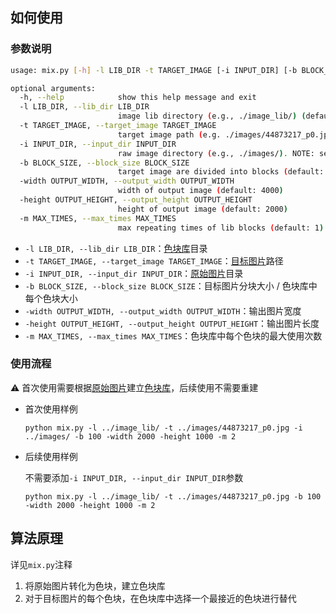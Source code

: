 ## 如何使用

### 参数说明

```bash
usage: mix.py [-h] -l LIB_DIR -t TARGET_IMAGE [-i INPUT_DIR] [-b BLOCK_SIZE] [-width OUTPUT_WIDTH] [-height OUTPUT_HEIGHT] [-m MAX_TIMES]

optional arguments:
  -h, --help            show this help message and exit
  -l LIB_DIR, --lib_dir LIB_DIR
                        image lib directory (e.g., ./image_lib/) (default: None)
  -t TARGET_IMAGE, --target_image TARGET_IMAGE
                        target image path (e.g. ./images/44873217_p0.jpg) (default: None)
  -i INPUT_DIR, --input_dir INPUT_DIR
                        raw image directory (e.g., ./images/). NOTE: set to None if image lib is already constructed (default: None)
  -b BLOCK_SIZE, --block_size BLOCK_SIZE
                        target image are divided into blocks (default: 50)
  -width OUTPUT_WIDTH, --output_width OUTPUT_WIDTH
                        width of output image (default: 4000)
  -height OUTPUT_HEIGHT, --output_height OUTPUT_HEIGHT
                        height of output image (default: 2000)
  -m MAX_TIMES, --max_times MAX_TIMES
                        max repeating times of lib blocks (default: 1)
```

- `-l LIB_DIR, --lib_dir LIB_DIR`：<u>色块库</u>目录
- `-t TARGET_IMAGE, --target_image TARGET_IMAGE`：<u>目标图片</u>路径
- `-i INPUT_DIR, --input_dir INPUT_DIR`：<u>原始图片</u>目录
- `-b BLOCK_SIZE, --block_size BLOCK_SIZE`：目标图片分块大小 / 色块库中每个色块大小
- `-width OUTPUT_WIDTH, --output_width OUTPUT_WIDTH`：输出图片宽度
- `-height OUTPUT_HEIGHT, --output_height OUTPUT_HEIGHT`：输出图片长度
- `-m MAX_TIMES, --max_times MAX_TIMES`：色块库中每个色块的最大使用次数



### 使用流程

:warning: 首次使用需要根据<u>原始图片</u>建立<u>色块库</u>，后续使用不需要重建

- 首次使用样例

  `python mix.py -l ../image_lib/ -t ../images/44873217_p0.jpg -i ../images/ -b 100 -width 2000 -height 1000 -m 2`

- 后续使用样例

  不需要添加`-i INPUT_DIR, --input_dir INPUT_DIR`参数

  ``python mix.py -l ../image_lib/ -t ../images/44873217_p0.jpg -b 100 -width 2000 -height 1000 -m 2``



## 算法原理

详见`mix.py`注释

1. 将原始图片转化为色块，建立色块库
2. 对于目标图片的每个色块，在色块库中选择一个最接近的色块进行替代
